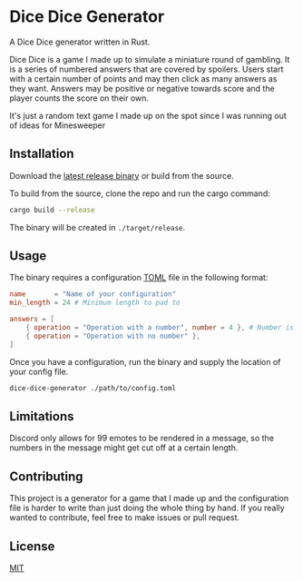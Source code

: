 # Dice Dice Generator

A Dice Dice generator written in Rust.

Dice Dice is a game I made up to simulate a miniature round of gambling. It is
a series of numbered answers that are covered by spoilers. Users start with a
certain number of points and may then click as many answers as they want.
Answers may be positive or negative towards score and the player counts the
score on their own.

It's just a random text game I made up on the spot since I was running out of
ideas for Minesweeper

## Installation

Download the [latest release binary](https://github.com/FireIsGood/minesweeper-generator/releases) or build from the source.

To build from the source, clone the repo and run the cargo command:

```bash
cargo build --release
```

The binary will be created in `./target/release`.

## Usage

The binary requires a configuration [TOML](https://toml.io/en/) file in the
following format:

```toml
name       = "Name of your configuration"
min_length = 24 # Minimum length to pad to

answers = [
    { operation = "Operation with a number", number = 4 }, # Number is optional
    { operation = "Operation with no number" },
]
```

Once you have a configuration, run the binary and supply the location of your
config file.

```bash
dice-dice-generator ./path/to/config.toml
```

## Limitations

Discord only allows for 99 emotes to be rendered in a message, so the numbers
in the message might get cut off at a certain length.

## Contributing

This project is a generator for a game that I made up and the configuration
file is harder to write than just doing the whole thing by hand. If you really
wanted to contribute, feel free to make issues or pull request.

## License

[MIT](https://choosealicense.com/licenses/mit/)
